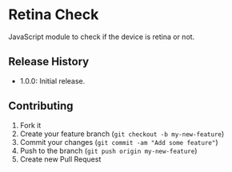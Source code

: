 Retina Check
=============
JavaScript module to check if the device is retina or not.

## Release History
* 1.0.0: Initial release.
 
## Contributing
 
1. Fork it
2. Create your feature branch (`git checkout -b my-new-feature`)
3. Commit your changes (`git commit -am "Add some feature"`)
4. Push to the branch (`git push origin my-new-feature`)
5. Create new Pull Request